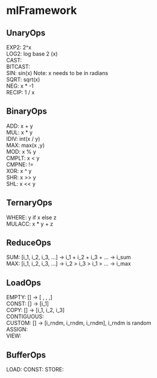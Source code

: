 # mlFramework

## UnaryOps
EXP2: 2^x  
LOG2: log base 2 (x)  
CAST:  
BITCAST:  
SIN: sin(x) Note: x needs to be in radians  
SQRT: sqrt(x)    
NEG: x * -1  
RECIP: 1 / x  

## BinaryOps
ADD: x + y  
MUL: x * y  
IDIV: int(x / y)  
MAX: max(x ,y)  
MOD: x % y  
CMPLT: x < y  
CMPNE: !=  
XOR: x ^ y  
SHR: x >> y  
SHL: x << y  

## TernaryOps
WHERE: y if x else z  
MULACC: x * y + z  

## ReduceOps
SUM: [i_1, i_2, i_3, ...] -> i_1 + i_2 + i_3 + ... -> i_sum  
MAX: [i_1, i_2, i_3, ...] -> i_2 > i_3 > i_1 > ... -> i_max  

## LoadOps
EMPTY: [] -> [ , , ,]  
CONST: [] -> [i_1]   
COPY: [] -> [i_1, i_2, i_3]  
CONTIGUOUS:  
CUSTOM: [] -> [i_rndm, i_rndm, i_rndm], i_rndm is random   
ASSIGN:  
VIEW:  

## BufferOps
LOAD: 
CONST:
STORE: